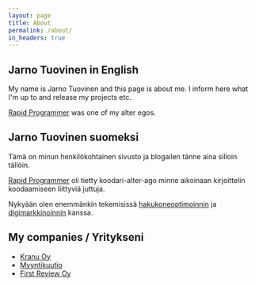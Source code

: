 ```yaml
---
layout: page
title: About
permalink: /about/
in_headers: true
---
```


## Jarno Tuovinen in English

My name is Jarno Tuovinen and this page is about me. I inform here what I'm up to and release my projects etc.

[Rapid Programmer][rapidprogrammer] was one of my alter egos.

## Jarno Tuovinen suomeksi

Tämä on minun henkilökohtainen sivusto ja blogailen tänne aina silloin tällöin.

[Rapid Programmer][rapidprogrammer] oli tietty koodari-alter-ago minne aikoinaan kirjoittelin koodaamiseen liittyviä juttuja.

Nykyään olen enemmänkin tekemisissä [hakukoneoptimoinnin][kranu] ja [digimarkkinoinnin][myyntikuutio] kanssa.

## My companies / Yritykseni

* [Kranu Oy][kranu]
* [Myyntikuutio][myyntikuutio]
* [First Review Oy][firstreview]

[rapidprogrammer]: http://rapidprogrammer.com
[kranu]: https://www.kranu.fi
[myyntikuutio]: https://www.myyntikuutio.fi
[firstreview]: https://www.firstreview.fi
